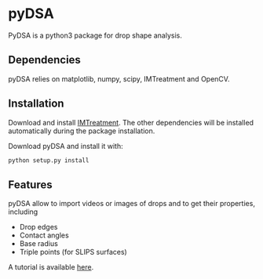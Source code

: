# pyDSA

PyDSA is a python3 package for drop shape analysis.

## Dependencies

pyDSA relies on matplotlib, numpy, scipy, IMTreatment and OpenCV.

## Installation

Download and install [IMTreatment](https://framagit.org/gabylaunay/IMTreatment).
The other dependencies will be installed automatically during the package installation.

Download pyDSA and install it with:
```bash
python setup.py install
```

## Features

pyDSA allow to import videos or images of drops and to get their properties, including

  - Drop edges
  - Contact angles
  - Base radius
  - Triple points (for SLIPS surfaces)

A tutorial is available [here](https://gabylaunay.github.io/Python-cookbook/).
